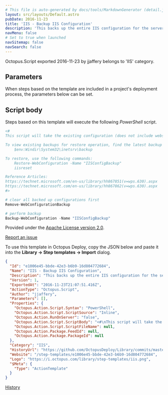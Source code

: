 ```yaml
---
# This file is auto-generated by docs/tools/MarkdownGenerator (detail.js)
layout: src/layouts/Default.astro
pubDate: 2016-11-23
title: 'IIS - Backup IIS Configuration'
description: 'This backs up the entire IIS configuration for the server (does not include website files). Note that all prior configurations on that IIS server will be cleared out.'
navMenu: false
# Set to true when launched
navSitemap: false
navSearch: false
---
```


Octopus.Script exported 2016-11-23 by jjaffery belongs to 'IIS' category.

## Parameters

When steps based on the template are included in a project's deployment process, the parameters below can be set.



## Script body

Steps based on this template will execute the following *PowerShell* script.

```powershell
<#
This script will take the existing configuration (does not include website files) and back it up on the IIS Server, which can then be later restored if needed.

To view existing backups for restore operation, find the latest backup here:
    $env:Windir\System32\inetsrv\backup

To restore, use the following commands:
    Restore-WebConfiguration -Name "IISConfigBackup"
    iisreset

Reference Articles:
https://technet.microsoft.com/en-us/library/hh867851(v=wps.630).aspx
https://technet.microsoft.com/en-us/library/hh867862(v=wps.630).aspx
#>

# clear all backed up configurations first
Remove-WebConfigurationBackup

# perform backup
Backup-WebConfiguration -Name "IISConfigBackup"

```

Provided under the [Apache License version 2.0](https://github.com/OctopusDeploy/Library/blob/master/LICENSE.txt).

[Report an issue](https://github.com/OctopusDeploy/Library/issues/new?assignees=&labels=&projects=&template=bug-report.yml&title=Issue%20with%20IIS%20-%20Backup%20IIS%20Configuration&step-template=IIS%20-%20Backup%20IIS%20Configuration)

<div class="get-json">

To use this template in Octopus Deploy, copy the JSON below and paste it into the **Library → Step templates → Import** dialog.

```json
{
  "Id": "e1006e45-bbde-42e3-b6b9-16d804772684",
  "Name": "IIS - Backup IIS Configuration",
  "Description": "This backs up the entire IIS configuration for the server (does not include website files). Note that all prior configurations on that IIS server will be cleared out.",
  "Version": 1,
  "ExportedAt": "2016-11-23T21:07:51.416Z",
  "ActionType": "Octopus.Script",
  "Author": "jjaffery",
  "Parameters": [],
  "Properties": {
    "Octopus.Action.Script.Syntax": "PowerShell",
    "Octopus.Action.Script.ScriptSource": "Inline",
    "Octopus.Action.RunOnServer": "false",
    "Octopus.Action.Script.ScriptBody": "<#\nThis script will take the existing configuration (does not include website files) and back it up on the IIS Server, which can then be later restored if needed.\n\nTo view existing backups for restore operation, find the latest backup here:\n    $env:Windir\\System32\\inetsrv\\backup\n\nTo restore, use the following commands:\n    Restore-WebConfiguration -Name \"IISConfigBackup\"\n    iisreset\n\nReference Articles:\nhttps://technet.microsoft.com/en-us/library/hh867851(v=wps.630).aspx\nhttps://technet.microsoft.com/en-us/library/hh867862(v=wps.630).aspx\n#>\n\n# clear all backed up configurations first\nRemove-WebConfigurationBackup\n\n# perform backup\nBackup-WebConfiguration -Name \"IISConfigBackup\"\n",
    "Octopus.Action.Script.ScriptFileName": null,
    "Octopus.Action.Package.FeedId": null,
    "Octopus.Action.Package.PackageId": null
  },
  "Category": "IIS",
  "HistoryUrl": "https://github.com/OctopusDeploy/Library/commits/master/step-templates//opt/buildagent/work/75443764cd38076d/step-templates/iis-backup-iis-configuration.json",
  "Website": "/step-templates/e1006e45-bbde-42e3-b6b9-16d804772684",
  "Logo": "https://i.octopus.com/library/step-templates/iis.png",
  "$Meta": {
    "Type": "ActionTemplate"
  }
}
```

[History](https://github.com/OctopusDeploy/Library/commits/master/step-templates/https://github.com/OctopusDeploy/Library/commits/master/step-templates//opt/buildagent/work/75443764cd38076d/step-templates/iis-backup-iis-configuration.json)

</div>
